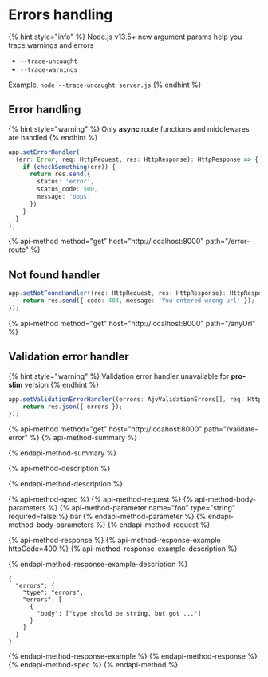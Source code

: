 # Errors handling

{% hint style="info" %}
Node.js v13.5+ new argument params help you trace warnings and errors

* `--trace-uncaught`
* `--trace-warnings`

Example, `node --trace-uncaught server.js`
{% endhint %}

## Error handling

{% hint style="warning" %}
Only **async** route functions and middlewares are handled
{% endhint %}

```typescript
app.setErrorHandler(
  (err: Error, req: HttpRequest, res: HttpResponse): HttpResponse => {
    if (checkSomething(err)) {
      return res.send({
        status: 'error',
        status_code: 500,
        message: 'oops'
      })
    }
  }
);
```

{% api-method method="get" host="http://localhost:8000" path="/error-route" %}

## Not found handler

```typescript
app.setNotFoundHandler((req: HttpRequest, res: HttpResponse): HttpResponse => {
    return res.send({ code: 404, message: 'You entered wrong url' });
});
```

{% api-method method="get" host="http://localhost:8000" path="/anyUrl" %}

## Validation error handler

{% hint style="warning" %}
Validation error handler unavailable for **pro-slim** version
{% endhint %}

```typescript
app.setValidationErrorHandler((errors: AjvValidationErrors[], req: HttpRequest, res: HttpResponse): HttpResponse => {
    return res.json({ errors });
});
```

{% api-method method="get" host="http://locahost:8000" path="/validate-error" %}
{% api-method-summary %}

{% endapi-method-summary %}

{% api-method-description %}

{% endapi-method-description %}

{% api-method-spec %}
{% api-method-request %}
{% api-method-body-parameters %}
{% api-method-parameter name="foo" type="string" required=false %}
bar
{% endapi-method-parameter %}
{% endapi-method-body-parameters %}
{% endapi-method-request %}

{% api-method-response %}
{% api-method-response-example httpCode=400 %}
{% api-method-response-example-description %}

{% endapi-method-response-example-description %}

```text
{
  "errors": {
    "type": "errors",
    "errors": [
      {
        "body": ["type should be string, but got ..."]
      }
    ]
  }
}
```
{% endapi-method-response-example %}
{% endapi-method-response %}
{% endapi-method-spec %}
{% endapi-method %}


